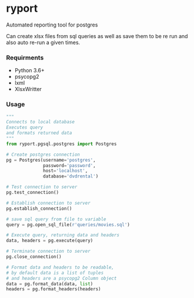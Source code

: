 # ryport
Automated reporting tool for postgres

Can create xlsx files from sql queries as well as save them to be re run and also auto re-run a given times.

### Requirments
- Python 3.6+
- psycopg2
- lxml
- XlsxWritter

### Usage
```python
"""
Connects to local database
Executes query
and formats returned data
"""
from ryport.pgsql.postgres import Postgres

# Create postgres connection
pg = Postgres(username='postgres',
              password='password',
              host='localhost',
              database='dvdrental')

# Test connection to server
pg.test_connection()

# Establish connection to server
pg.establish_connection()

# save sql query from file to variable
query = pg.open_sql_file(r'queries/movies.sql')

# Execute query, returning data and headers
data, headers = pg.execute(query)

# Terminate connection to server
pg.close_connection()

# Format data and headers to be readable,
# by default data is a list of tuples
# and headers are a psycopg2 Column object
data = pg.format_data(data, list)
headers = pg.format_headers(headers)
```
